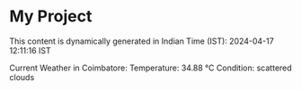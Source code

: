 # My Project

This content is dynamically generated in Indian Time (IST): 2024-04-17 12:11:16 IST


Current Weather in Coimbatore:
Temperature: 34.88 °C
Condition: scattered clouds
